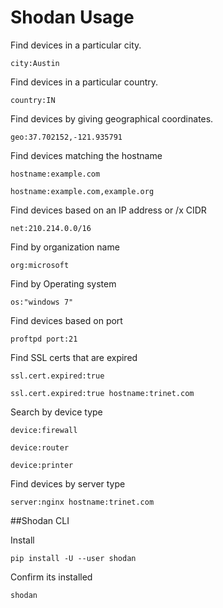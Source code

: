 # Shodan Usage

Find devices in a particular city.
```
city:Austin
```
Find devices in a particular country. 
```
country:IN
```
Find devices by giving geographical coordinates.
```
geo:37.702152,-121.935791
```
Find devices matching the hostname
```
hostname:example.com
```
```
hostname:example.com,example.org
```
Find devices based on an IP address or /x CIDR
```
net:210.214.0.0/16
```
Find by organization name
```
org:microsoft
```
Find by Operating system
```
os:"windows 7"
```
Find devices based on port
```
proftpd port:21
```
Find SSL certs that are expired
```
ssl.cert.expired:true
```
```
ssl.cert.expired:true hostname:trinet.com
```
Search by device type
```
device:firewall
```
```
device:router
```
```
device:printer
```
Find devices by server type
```
server:nginx hostname:trinet.com
```

##Shodan CLI

Install
```
pip install -U --user shodan
```
Confirm its installed
```
shodan
```



